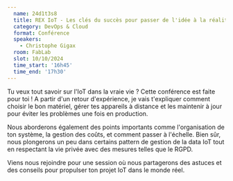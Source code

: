 ```yaml
---
  name: 24d1t3s8
  title: REX IoT - Les clés du succès pour passer de l'idée à la réalité
  category: DevOps & Cloud
  format: Conférence
  speakers: 
    - Christophe Gigax
  room: FabLab
  slot: 10/10/2024
  time_start: '16h45'
  time_end: '17h30'
---
```

Tu veux tout savoir sur l'IoT dans la vraie vie ? Cette conférence est faite pour toi ! A partir d'un retour d'expérience, je vais t'expliquer comment choisir le bon matériel, gérer tes appareils à distance et les maintenir à jour pour éviter les problèmes une fois en production.

Nous aborderons également des points importants comme l'organisation de ton système, la gestion des coûts, et comment passer à l'échelle. Bien sûr, nous plongerons un peu dans certains pattern de gestion de la data IoT tout en respectant la vie privée avec des mesures telles que le RGPD.

Viens nous rejoindre pour une session où nous partagerons des astuces et des conseils pour propulser ton projet IoT dans le monde réel.
